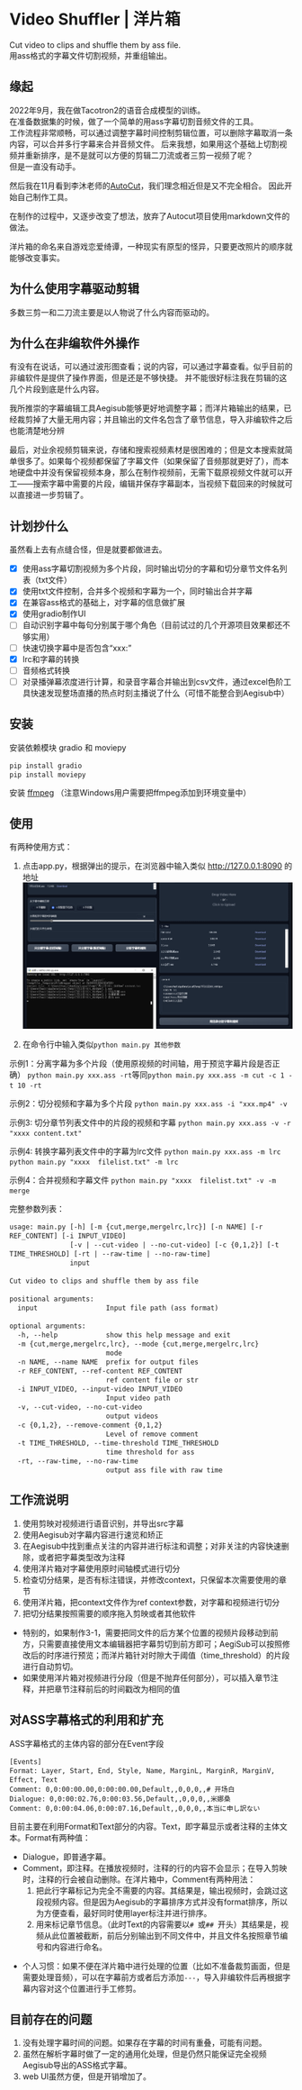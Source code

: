 # Video Shuffler | 洋片箱
Cut video to clips and shuffle them by ass file.  
用ass格式的字幕文件切割视频，并重组输出。

## 缘起
2022年9月，我在做Tacotron2的语音合成模型的训练。  
在准备数据集的时候，做了一个简单的用ass字幕切割音频文件的工具。  
工作流程非常顺畅，可以通过调整字幕时间控制剪辑位置，可以删除字幕取消一条内容，可以合并多行字幕来合并音频文件。 
后来我想，如果用这个基础上切割视频并重新排序，是不是就可以方便的剪辑二刀流或者三剪一视频了呢？  
但是一直没有动手。 

然后我在11月看到李沐老师的[AutoCut](https://github.com/mli/autocut/)，我们理念相近但是又不完全相合。
因此开始自己制作工具。 

在制作的过程中，又逐步改变了想法，放弃了Autocut项目使用markdown文件的做法。

洋片箱的命名来自游戏恋爱绮谭，一种现实有原型的怪异，只要更改照片的顺序就能够改变事实。

## 为什么使用字幕驱动剪辑
多数三剪一和二刀流主要是以人物说了什么内容而驱动的。

## 为什么在非编软件外操作
有没有在说话，可以通过波形图查看；说的内容，可以通过字幕查看。似乎目前的非编软件是提供了操作界面，但是还是不够快捷。
并不能很好标注我在剪辑的这几个片段到底是什么内容。

我所推崇的字幕编辑工具Aegisub能够更好地调整字幕；而洋片箱输出的结果，已经裁剪掉了大量无用内容；并且输出的文件名包含了章节信息，导入非编软件之后也能清楚地分辨

最后，对业余视频剪辑来说，存储和搜索视频素材是很困难的；但是文本搜索就简单很多了。如果每个视频都保留了字幕文件（如果保留了音频那就更好了），而本地硬盘中并没有保留视频本身，那么在制作视频前，无需下载原视频文件就可以开工——搜索字幕中需要的片段，编辑并保存字幕副本，当视频下载回来的时候就可以直接进一步剪辑了。

## 计划抄什么
虽然看上去有点缝合怪，但是就要都做进去。
- [x] 使用ass字幕切割视频为多个片段，同时输出切分的字幕和切分章节文件名列表（txt文件）
- [x] 使用txt文件控制，合并多个视频和字幕为一个，同时输出合并字幕
- [x] 在兼容ass格式的基础上，对字幕的信息做扩展
- [x] 使用gradio制作UI
- [ ] 自动识别字幕中每句分别属于哪个角色（目前试过的几个开源项目效果都还不够实用）
- [ ] 快速切换字幕中是否包含“xxx:”
- [x] lrc和字幕的转换
- [ ] 音频格式转换
- [ ] 对录播弹幕浓度进行计算，和录音字幕合并输出到csv文件，通过excel色阶工具快速发现整场直播的热点时刻主播说了什么（可惜不能整合到Aegisub中）

## 安装
安装依赖模块 gradio 和 moviepy
```
pip install gradio
pip install moviepy

```

安装 [ffmpeg](https://ffmpeg.org/)
（注意Windows用户需要把ffmpeg添加到环境变量中）

## 使用
有两种使用方式：
1. 点击app.py，根据弹出的提示，在浏览器中输入类似 http://127.0.0.1:8090 的地址
![](webui.png)

2. 在命令行中输入类似`python main.py 其他参数`

示例1：分离字幕为多个片段（使用原视频的时间轴，用于预览字幕片段是否正确）
`python main.py xxx.ass -rt`等同`python main.py xxx.ass -m cut -c 1 -t 10 -rt ` 


示例2：切分视频和字幕为多个片段
`python main.py xxx.ass -i "xxx.mp4" -v`

示例3: 切分章节列表文件中的片段的视频和字幕
`python main.py xxx.ass -v -r "xxxx content.txt"`

示例4: 转换字幕列表文件中的字幕为lrc文件
`python main.py xxx.ass -m lrc`  
`python main.py "xxxx  filelist.txt" -m lrc`

示例4：合并视频和字幕文件
`python main.py "xxxx  filelist.txt" -v -m merge`


完整参数列表：

```
usage: main.py [-h] [-m {cut,merge,mergelrc,lrc}] [-n NAME] [-r REF_CONTENT] [-i INPUT_VIDEO]
               [-v | --cut-video | --no-cut-video] [-c {0,1,2}] [-t TIME_THRESHOLD] [-rt | --raw-time | --no-raw-time]       
               input

Cut video to clips and shuffle them by ass file

positional arguments:
  input                 Input file path (ass format)

optional arguments:
  -h, --help            show this help message and exit
  -m {cut,merge,mergelrc,lrc}, --mode {cut,merge,mergelrc,lrc}
                        mode
  -n NAME, --name NAME  prefix for output files
  -r REF_CONTENT, --ref-content REF_CONTENT
                        ref content file or str
  -i INPUT_VIDEO, --input-video INPUT_VIDEO
                        Input video path
  -v, --cut-video, --no-cut-video
                        output videos
  -c {0,1,2}, --remove-comment {0,1,2}
                        Level of remove comment
  -t TIME_THRESHOLD, --time-threshold TIME_THRESHOLD
                        time threshold for ass
  -rt, --raw-time, --no-raw-time
                        output ass file with raw time
```

## 工作流说明
1. 使用剪映对视频进行语音识别，并导出src字幕
2. 使用Aegisub对字幕内容进行速览和矫正
3. 在Aegisub中找到重点关注的内容并进行标注和调整；对非关注的内容快速删除，或者把字幕类型改为注释
4. 使用洋片箱对字幕使用原时间轴模式进行切分
5. 检查切分结果，是否有标注错误，并修改context，只保留本次需要使用的章节
6. 使用洋片箱，把context文件作为ref context参数，对字幕和视频进行切分
8. 把切分结果按照需要的顺序拖入剪映或者其他软件

* 特别的，如果制作3-1，需要把同文件的后方某个位置的视频片段移动到前方，只需要直接使用文本编辑器把字幕剪切到前方即可；AegiSub可以按照修改后的时序进行预览；而洋片箱针对时隙大于阈值（time_threshold）的片段进行自动剪切。
* 如果使用洋片箱对视频进行分段（但是不抛弃任何部分），可以插入章节注释，并把章节注释前后的时间戳改为相同的值

## 对ASS字幕格式的利用和扩充

ASS字幕格式的主体内容的部分在Event字段
```
[Events]
Format: Layer, Start, End, Style, Name, MarginL, MarginR, MarginV, Effect, Text
Comment: 0,0:00:00.00,0:00:00.00,Default,,0,0,0,,# 开场白
Dialogue: 0,0:00:02.76,0:00:03.56,Default,,0,0,0,,米娜桑
Comment: 0,0:00:04.06,0:00:07.16,Default,,0,0,0,,本当に申し訳ない
```

目前主要在利用Format和Text部分的内容。Text，即字幕显示或者注释的主体文本。Format有两种值：
- Dialogue，即普通字幕。
- Comment，即注释。在播放视频时，注释的行的内容不会显示；在导入剪映时，注释的行会被自动删除。在洋片箱中，Comment有两种用法：
  1. 把此行字幕标记为完全不需要的内容。其结果是，输出视频时，会跳过这段视频内容。但是因为Aegisub的字幕排序方式并没有format排序，所以为方便查看，最好同时使用layer标注并进行排序。
  2. 用来标记章节信息。（此时Text的内容需要以`# `或`## `开头）其结果是，视频从此位置被截断，前后分别输出到不同文件中，并且文件名按照章节编号和内容进行命名。
  
* 个人习惯：如果不便在洋片箱中进行处理的位置（比如不准备裁剪画面，但是需要处理音频），可以在字幕前方或者后方添加`---`，导入非编软件后再根据字幕内容对这个位置进行手工修剪。

## 目前存在的问题
1. 没有处理字幕时间的问题。如果存在字幕的时间有重叠，可能有问题。
2. 虽然在解析字幕时做了一定的通用化处理，但是仍然只能保证完全视频Aegisub导出的ASS格式字幕。
3. web UI虽然方便，但是开销增加了。